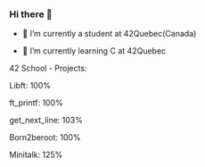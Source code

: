 ### Hi there 👋


* 🔭 I’m currently a student at 42Quebec(Canada)

* 🌱 I’m currently learning C at 42Quebec

42 School - Projects:

Libft: 100%

ft_printf: 100%

get_next_line: 103%

Born2beroot: 100%

Minitalk: 125%
